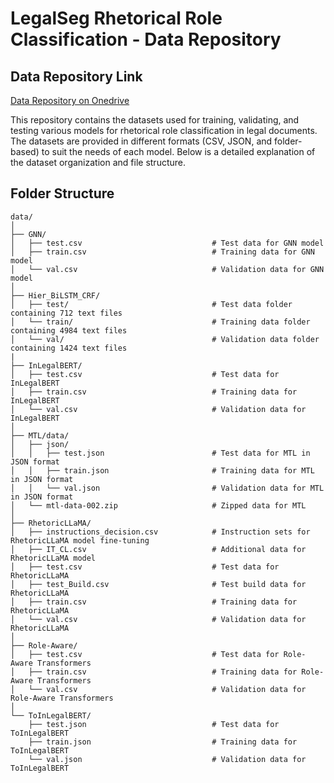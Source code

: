 # LegalSeg Rhetorical Role Classification - Data Repository

## Data Repository Link

[Data Repository on Onedrive](https://iitk-my.sharepoint.com/personal/sknigam_iitk_ac_in/_layouts/15/onedrive.aspx?id=%2Fpersonal%2Fsknigam%5Fiitk%5Fac%5Fin%2FDocuments%2FServer%5FData%2FLegalSeg%2FData&ga=1)

This repository contains the datasets used for training, validating, and testing various models for rhetorical role classification in legal documents. The datasets are provided in different formats (CSV, JSON, and folder-based) to suit the needs of each model. Below is a detailed explanation of the dataset organization and file structure.

## Folder Structure

```plaintext
data/
│
├── GNN/
│   ├── test.csv                             # Test data for GNN model
│   ├── train.csv                            # Training data for GNN model
│   └── val.csv                              # Validation data for GNN model
│
├── Hier_BiLSTM_CRF/
│   ├── test/                                # Test data folder containing 712 text files
│   └── train/                               # Training data folder containing 4984 text files
│   └── val/                                 # Validation data folder containing 1424 text files
|
├── InLegalBERT/
│   ├── test.csv                             # Test data for InLegalBERT
│   ├── train.csv                            # Training data for InLegalBERT
│   └── val.csv                              # Validation data for InLegalBERT
│
├── MTL/data/
│   ├── json/
│   │   ├── test.json                        # Test data for MTL in JSON format
│   │   ├── train.json                       # Training data for MTL in JSON format
│   │   └── val.json                         # Validation data for MTL in JSON format
│   └── mtl-data-002.zip                     # Zipped data for MTL
│
├── RhetoricLLaMA/
│   ├── instructions_decision.csv            # Instruction sets for RhetoricLLaMA model fine-tuning
│   ├── IT_CL.csv                            # Additional data for RhetoricLLaMA model
│   ├── test.csv                             # Test data for RhetoricLLaMA
│   ├── test_Build.csv                       # Test build data for RhetoricLLaMA
│   ├── train.csv                            # Training data for RhetoricLLaMA
│   └── val.csv                              # Validation data for RhetoricLLaMA
│
├── Role-Aware/
│   ├── test.csv                             # Test data for Role-Aware Transformers
│   ├── train.csv                            # Training data for Role-Aware Transformers
│   └── val.csv                              # Validation data for Role-Aware Transformers
│
└── ToInLegalBERT/
    ├── test.json                            # Test data for ToInLegalBERT
    ├── train.json                           # Training data for ToInLegalBERT
    └── val.json                             # Validation data for ToInLegalBERT
